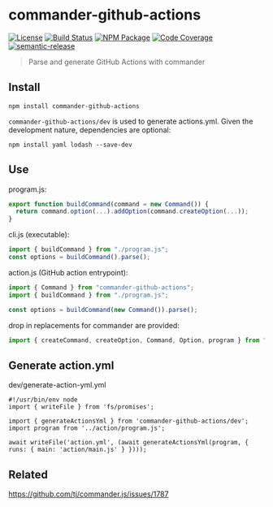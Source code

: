 # commander-github-actions

[![License][]](LICENSE)
[![Build Status]](https://github.com/mshima/commander-github-actions/actions/workflows/ci.yml)
[![NPM Package]](https://npmjs.org/package/commander-github-actions)
[![Code Coverage]](https://codecov.io/gh/mshima/commander-github-actions)
[![semantic-release]](https://github.com/semantic-release/semantic-release)

[license]: https://img.shields.io/badge/UNLICENSED-blue.svg
[build status]: https://github.com/mshima/commander-github-actions/actions/workflows/ci.yml/badge.svg
[npm package]: https://img.shields.io/npm/v/commander-github-actions.svg
[code coverage]: https://codecov.io/gh/mshima/commander-github-actions/branch/master/graph/badge.svg
[semantic-release]: https://img.shields.io/badge/%20%20%F0%9F%93%A6%F0%9F%9A%80-semantic--release-e10079.svg

> Parse and generate GitHub Actions with commander

## Install

```shell
npm install commander-github-actions
```

`commander-github-actions/dev` is used to generate actions.yml. Given the development nature, dependencies are optional:

```shell
npm install yaml lodash --save-dev
```

## Use

program.js:

```js
export function buildCommand(command = new Command()) {
  return command.option(...).addOption(command.createOption(...));
}
```

cli.js (executable):

```js
import { buildCommand } from "./program.js";
const options = buildCommand().parse();
```

action.js (GitHub action entrypoint):

```js
import { Command } from "commander-github-actions";
import { buildCommand } from "./program.js";

const options = buildCommand(new Command()).parse();
```

drop in replacements for commander are provided:

```js
import { createCommand, createOption, Command, Option, program } from "commander-github-actions";
```

## Generate action.yml

dev/generate-action-yml.yml

```
#!/usr/bin/env node
import { writeFile } from 'fs/promises';

import { generateActionsYml } from 'commander-github-actions/dev';
import program from '../action/program.js';

await writeFile('action.yml', (await generateActionsYml(program, { runs: { main: 'action/main.js' } })));
```

## Related

https://github.com/tj/commander.js/issues/1787
